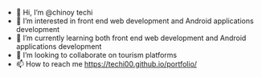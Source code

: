 - 👋 Hi, I’m @chinoy techi
- 👀 I’m interested in front end web development and Android applications development
- 🌱 I’m currently learning both front end web development and Android applications development
- 💞️ I’m looking to collaborate on tourism platforms
- 📫 How to reach me https://techi00.github.io/portfolio/
<!---
techi00/techi00 is a ✨ special ✨ repository because its `README.md` (this file) appears on your GitHub profile.
You can click the Preview link to take a look at your changes.
--->
